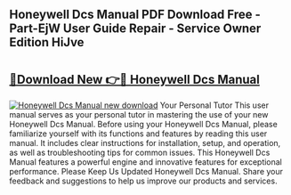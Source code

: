 ## Honeywell Dcs Manual PDF Download Free - Part-EjW User Guide Repair - Service Owner Edition HiJve

# <h2><a href="http://bc45340.oget.top/?id=Honeywell+Dcs+Manual">🔗Download New 👉🔴 Honeywell Dcs Manual</a></h2>

[![Honeywell Dcs Manual new download](https://i.imgur.com/5g1atiW.png)](http://bc45340.oget.top/?id=Honeywell+Dcs+Manual)
Your Personal Tutor This user manual serves as your personal tutor in mastering the use of your new Honeywell Dcs Manual. Before using your Honeywell Dcs Manual, please familiarize yourself with its functions and features by reading this user manual. It includes clear instructions for installation, setup, and operation, as well as troubleshooting tips for common issues. This Honeywell Dcs Manual features a powerful engine and innovative features for exceptional performance. Please Keep Us Updated Honeywell Dcs Manual. Share your feedback and suggestions to help us improve our products and services.

